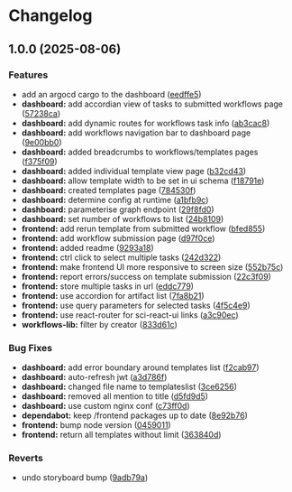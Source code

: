 # Changelog

## 1.0.0 (2025-08-06)


### Features

* add an argocd cargo to the dashboard ([eedffe5](https://github.com/DiamondLightSource/workflows/commit/eedffe5ca5aa5a831ebb505b44771268fada840f))
* **dashboard:** add accordian view of tasks to submitted workflows page ([57238ca](https://github.com/DiamondLightSource/workflows/commit/57238ca878185dad79395f5e97645c090d320960))
* **dashboard:** add dynamic routes for workflows task info ([ab3cac8](https://github.com/DiamondLightSource/workflows/commit/ab3cac86c92701ce9401cfb6e9906b4747ec586c))
* **dashboard:** add workflows navigation bar to dashboard page ([9e00bb0](https://github.com/DiamondLightSource/workflows/commit/9e00bb02446ae9b4ceb77c139f1a302f3a19fbc1))
* **dashboard:** added breadcrumbs to workflows/templates pages ([f375f09](https://github.com/DiamondLightSource/workflows/commit/f375f092e408df8fd1cbb1eb1477ef4c5fafdf6c))
* **dashboard:** added individual template view page ([b32cd43](https://github.com/DiamondLightSource/workflows/commit/b32cd43f69532984d53fc606fcf38c863b69943b))
* **dashboard:** allow template width to be set in ui schema ([f18791e](https://github.com/DiamondLightSource/workflows/commit/f18791e02a3490c3061cd3f7e5df4d3cac36f277))
* **dashboard:** created templates page ([784530f](https://github.com/DiamondLightSource/workflows/commit/784530fe3c6112fb9cbc5d964db60b14eb16303f))
* **dashboard:** determine config at runtime ([a1bfb9c](https://github.com/DiamondLightSource/workflows/commit/a1bfb9c902d2cb70472df51db41bb0b6e83395f2))
* **dashboard:** parameterise graph endpoint ([29f8fd0](https://github.com/DiamondLightSource/workflows/commit/29f8fd0df36cd7ffe731cc710ddb3ff87b234bd2))
* **dashboard:** set number of workflows to list ([24b8109](https://github.com/DiamondLightSource/workflows/commit/24b8109180f0eae68d4bad85826371cbc71dfb0c))
* **frontend:** add rerun template from submitted workflow ([bfed855](https://github.com/DiamondLightSource/workflows/commit/bfed8555dac852e6386d6b0ad5c08b043c4faebd))
* **frontend:** add workflow submission page ([d97f0ce](https://github.com/DiamondLightSource/workflows/commit/d97f0ced22a94471e86078434db8ebeb4580abfb))
* **frontend:** added readme ([9293a18](https://github.com/DiamondLightSource/workflows/commit/9293a186309a2c508874477a3676feb926420451))
* **frontend:** ctrl click to select multiple tasks ([242d322](https://github.com/DiamondLightSource/workflows/commit/242d322f644bf9c897d13d7ca403cb7b788962ba))
* **frontend:** make frontend UI more responsive to screen size ([552b75c](https://github.com/DiamondLightSource/workflows/commit/552b75c60c1f4d90bbda39623a0a4d0300dd7a0a))
* **frontend:** report errors/success on template submission ([22c3f09](https://github.com/DiamondLightSource/workflows/commit/22c3f09c78cecb4e0d28d107360e4ff40b6c1532))
* **frontend:** store multiple tasks in url ([eddc779](https://github.com/DiamondLightSource/workflows/commit/eddc7799fe88a68f988fe539448e2c96c248a60b))
* **frontend:** use accordion for artifact list ([7fa8b21](https://github.com/DiamondLightSource/workflows/commit/7fa8b21626a7190a0050ca47850b9dc00be86bdd))
* **frontend:** use query parameters for selected tasks ([4f5c4e9](https://github.com/DiamondLightSource/workflows/commit/4f5c4e9d8cc29b00d06a2845fba8433dddd8f8ea))
* **frontend:** use react-router for sci-react-ui links ([a3c90ec](https://github.com/DiamondLightSource/workflows/commit/a3c90ec9b256e17e43bc17aef8b631367f7ec5db))
* **workflows-lib:** filter by creator ([833d61c](https://github.com/DiamondLightSource/workflows/commit/833d61c7ec5bf83dfcd8ed6eb68f391b1862a4b1))


### Bug Fixes

* **dashboard:** add error boundary around templates list ([f2cab97](https://github.com/DiamondLightSource/workflows/commit/f2cab97dda6b1dc7fe707a4115fef71c2a203e7a))
* **dashboard:** auto-refresh jwt ([a3d786f](https://github.com/DiamondLightSource/workflows/commit/a3d786fa2829c083ffad38584b06f85726e4d9ff))
* **dashboard:** changed file name to templateslist ([3ce6256](https://github.com/DiamondLightSource/workflows/commit/3ce62560901d7b95c4c82b717a9c01f6999f8c4e))
* **dashboard:** removed all mention to title ([d5fd9d5](https://github.com/DiamondLightSource/workflows/commit/d5fd9d552b5dff37aec6a432ac2d597c59536b65))
* **dashboard:** use custom nginx conf ([c73ff0d](https://github.com/DiamondLightSource/workflows/commit/c73ff0d05b1e9bc423a067620b88e251968ae628))
* **dependabot:** keep /frontend packages up to date ([8e92b76](https://github.com/DiamondLightSource/workflows/commit/8e92b7653d9574afca4dcee98f0ce545f979c0f8))
* **frontend:** bump node version ([0459011](https://github.com/DiamondLightSource/workflows/commit/0459011e421f3e43256f161d4cff0a22296d12a2))
* **frontend:** return all templates without limit ([363840d](https://github.com/DiamondLightSource/workflows/commit/363840da45b3ed870b0c727ed110229932854fcf))


### Reverts

* undo storyboard bump ([9adb79a](https://github.com/DiamondLightSource/workflows/commit/9adb79a91da6435aa2d324e8d73ed8b5d2530103))
